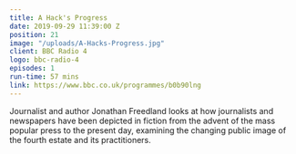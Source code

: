 ```yaml
---
title: A Hack's Progress
date: 2019-09-29 11:39:00 Z
position: 21
image: "/uploads/A-Hacks-Progress.jpg"
client: BBC Radio 4
logo: bbc-radio-4
episodes: 1
run-time: 57 mins
link: https://www.bbc.co.uk/programmes/b0b90lng
---
```


Journalist and author Jonathan Freedland looks at how journalists and newspapers have been depicted in fiction from the advent of the mass popular press to the present day, examining the changing public image of the fourth estate and its practitioners.
